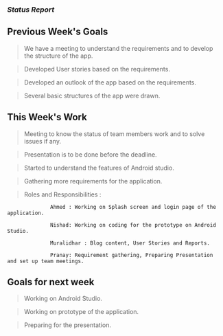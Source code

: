 ### *Status Report*

## Previous Week's Goals

   > We have a meeting to understand the requirements and to develop the structure of the app.
   
   > Developed User stories based on the requirements.

   > Developed an outlook of the app based on the requirements.
   
   > Several basic structures of the app were drawn.
   

## This Week's Work

   > Meeting to know the status of team members work and to solve issues if any.
   
   > Presentation is to be done before the deadline.
   
   > Started to understand the features of Android studio.
   
   > Gathering more requirements for the application.
   
   > Roles and Responsibilities :
   
                  Ahmed : Working on Splash screen and login page of the application.
                  
                  Nishad: Working on coding for the prototype on Android Studio.
                  
                  Muralidhar : Blog content, User Stories and Reports.
                  
                  Pranay: Requirement gathering, Preparing Presentation and set up team meetings.
                  
                  
 ## Goals for next week
 
   > Working on Android Studio.
   
   > Working on prototype of the application.
   
   > Preparing for the presentation.
   
